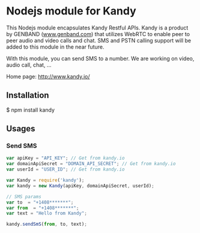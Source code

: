 # Nodejs module for Kandy

This Nodejs module encapsulates Kandy Restful APIs. Kandy is a product by GENBAND (www.genband.com) that utilizes WebRTC to enable peer to peer audio and video calls and chat. SMS and PSTN calling support will be added to this module in the near future.

With this module, you can send SMS to a number. We are working on video, audio call, chat, ...

Home page: http://www.kandy.io/

## Installation

$ npm install kandy

## Usages

### Send SMS

```javascript
var apiKey = "API_KEY"; // Get from kandy.io
var domainApiSecret = "DOMAIN_API_SECRET"; // Get from kandy.io
var userId = "USER_ID"; // Get from kandy.io

var Kandy = require('kandy');
var kandy = new Kandy(apiKey, domainApiSecret, userId);

// SMS params
var to  = "+1408*******";
var from  = "+1408*******";
var text = "Hello from Kandy";

kandy.sendSmS(from, to, text);

```
